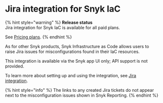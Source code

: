 # Jira integration for Snyk IaC

{% hint style="warning" %}
**Release status**\
Jira integration for Snyk IaC is available for all paid plans.&#x20;

See [Pricing plans](https://snyk.io/plans).
{% endhint %}

As for other Snyk products, Snyk Infrastructure as Code allows users to raise Jira issues for misconfigurations found in their IaC resources.

This integration is available via the Snyk app UI only; API support is not provided.

To learn more about setting up and using the integration, see [Jira integration](../../../integrate-with-snyk/notification-and-ticketing-systems-integrations/jira-integration.md).

{% hint style="info" %}
The links to any created Jira tickets do not appear next to the misconfiguration issues shown in Snyk Reporting.
{% endhint %}
